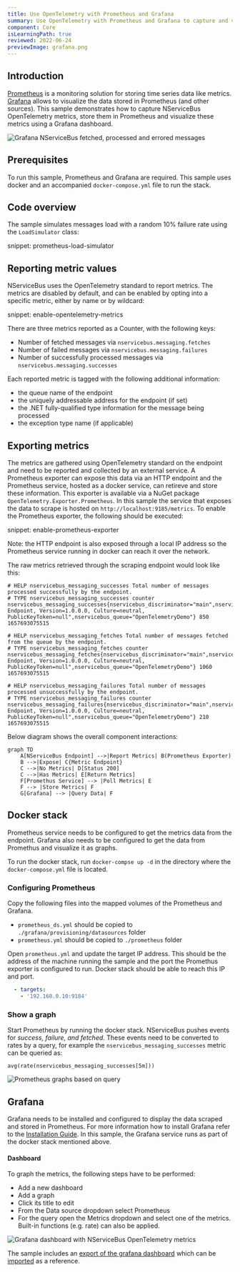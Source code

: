 ```yaml
---
title: Use OpenTelemetry with Prometheus and Grafana
summary: Use OpenTelemetry with Prometheus and Grafana to capture and visualize NServiceBus metrics.
component: Core
isLearningPath: true
reviewed: 2022-06-24
previewImage: grafana.png
---
```



## Introduction

[Prometheus](https://prometheus.io) is a monitoring solution for storing time series data like metrics. [Grafana](https://grafana.com) allows to visualize the data stored in Prometheus (and other sources). This sample demonstrates how to capture NServiceBus OpenTelemetry metrics, store them in Prometheus and visualize these metrics using a Grafana dashboard.


![Grafana NServiceBus fetched, processed and errored messages](grafana.png)

## Prerequisites

To run this sample, Prometheus and Grafana are required. This sample uses docker and an accompanied `docker-compose.yml` file to run the stack.

## Code overview

The sample simulates messages load with a random 10% failure rate using the `LoadSimulator` class:

snippet: prometheus-load-simulator

## Reporting metric values

NServiceBus uses the OpenTelemetry standard to report metrics. The metrics are disabled by default, and can be enabled by opting into a specific metric, either by name or by wildcard: 

snippet: enable-opentelemetry-metrics

There are three metrics reported as a Counter, with the following keys:

 * Number of fetched messages via `nservicebus.messaging.fetches`
 * Number of failed messages via `nservicebus.messaging.failures`
 * Number of successfully processed messages via `nservicebus.messaging.successes`

Each reported metric is tagged with the following additional information:

 * the queue name of the endpoint
 * the uniquely addressable address for the endpoint (if set)
 * the .NET fully-qualified type information for the message being processed
 * the exception type name (if applicable)

## Exporting metrics

The metrics are gathered using OpenTelemetry standard on the endpoint and need to be reported and collected by an external service. A Prometheus exporter can expose this data via an HTTP endpoint and the Prometheus service, hosted as a docker service, can retireve and store these information. This exporter is available via a NuGet package `OpenTelemetry.Exporter.Prometheus`. In this sample the service that exposes the data to scrape is hosted on `http://localhost:9185/metrics`. To enable the Prometheus exporter, the following should be executed:

snippet: enable-prometheus-exporter

Note: the HTTP endpoint is also exposed through a local IP address so the Prometheus service running in docker can reach it over the network.

The raw metrics retrieved through the scraping endpoint would look like this:

```text
# HELP nservicebus_messaging_successes Total number of messages processed successfully by the endpoint.
# TYPE nservicebus_messaging_successes counter
nservicebus_messaging_successes{nservicebus_discriminator="main",nservicebus_message_type="SomeCommand, Endpoint, Version=1.0.0.0, Culture=neutral, PublicKeyToken=null",nservicebus_queue="OpenTelemetryDemo"} 850 1657693075515

# HELP nservicebus_messaging_fetches Total number of messages fetched from the queue by the endpoint.
# TYPE nservicebus_messaging_fetches counter
nservicebus_messaging_fetches{nservicebus_discriminator="main",nservicebus_message_type="SomeCommand, Endpoint, Version=1.0.0.0, Culture=neutral, PublicKeyToken=null",nservicebus_queue="OpenTelemetryDemo"} 1060 1657693075515

# HELP nservicebus_messaging_failures Total number of messages processed unsuccessfully by the endpoint.
# TYPE nservicebus_messaging_failures counter
nservicebus_messaging_failures{nservicebus_discriminator="main",nservicebus_failure_type="System.Exception",nservicebus_message_type="SomeCommand, Endpoint, Version=1.0.0.0, Culture=neutral, PublicKeyToken=null",nservicebus_queue="OpenTelemetryDemo"} 210 1657693075515
```

Below diagram shows the overall component interactions:

```mermaid
graph TD
    A[NServiceBus Endpoint] -->|Report Metrics| B(Prometheus Exporter)
    B -->|Expose| C{Metric Endpoint}
    C -->|No Metrics| D[Status 200]
    C -->|Has Metrics| E[Return Metrics]
    F[Promethus Service] --> |Poll Metrics| E
    F --> |Store Metrics| F
    G[Grafana] --> |Query Data| F
```

## Docker stack

Prometheus service needs to be configured to get the metrics data from the endpoint. Grafana also needs to be configured to get the data from Promethus and visualize it as graphs.

To run the docker stack, run `docker-compse up -d` in the directory where the `docker-compose.yml` file is located.

### Configuring Prometheus

Copy the following files into the mapped volumes of the Prometheus and Grafana.

 * `prometheus_ds.yml` should be copied to `./grafana/provisioning/datasources` folder
 * `prometheus.yml` should be copied to `./prometheus` folder

Open `prometheus.yml` and update the target IP address. This should be the address of the machine running the sample and the port the Promethus exporter is configured to run. Docker stack should be able to reach this IP and port. 

```yml
  - targets:
    - '192.168.0.10:9184'
```

### Show a graph

Start Prometheus by running the docker stack. NServiceBus pushes events for *success, failure, and fetched*. These events need to be converted to rates by a query, for example the `nservicebus_messaging_successes` metric can be queried as:

```
avg(rate(nservicebus_messaging_successes[5m]))
```

![Prometheus graphs based on query](example-prometheus-graph.png)

## Grafana

Grafana needs to be installed and configured to display the data scraped and stored in Prometheus. For more information how to install Grafana refer to the [Installation Guide](https://docs.grafana.org/installation). In this sample, the Grafana service runs as part of the docker stack mentioned above.

#### Dashboard

To graph the metrics, the following steps have to be performed:

 * Add a new dashboard
 * Add a graph
 * Click its title to edit
 * From the Data source dropdown select Prometheus
 * For the query open the Metrics dropdown and select one of the metrics. Built-in functions (e.g. rate) can also be applied.

<!-- ![Grafana metric using Prometheus as datasource](grafana-metric.png) -->

![Grafana dashboard with NServiceBus OpenTelemetry metrics](example-grafana-dashboard.png)

The sample includes an [export of the grafana dashboard](grafana-endpoints-dashboard.json) which can be [imported](https://docs.grafana.org/reference/export_import/) as a reference.
